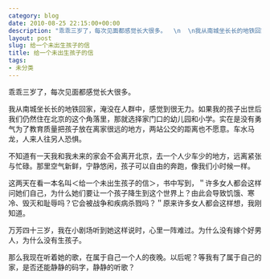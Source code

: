 ```yaml
---
category: blog
date: 2010-08-25 22:15:00+00:00
description: "乖乖三岁了，每次见面都感觉长大很多。  \n  \n我从南城坐长长的地铁回家，淹没在"
layout: post
slug: 给一个未出生孩子的信
title: 给一个未出生孩子的信
tags:
- 未分类
---
```


乖乖三岁了，每次见面都感觉长大很多。  
  
我从南城坐长长的地铁回家，淹没在人群中，感觉到很无力。如果我的孩子出世后我们仍然住在北京的这个角落里，那就选择家门口的幼儿园和小学。实在是没有勇气为了教育质量把孩子放在离家很远的地方，两站公交的距离也不愿意。车水马龙，人来人往另人恐惧。  
  
不知道有一天我和我未来的家会不会离开北京，去一个人少车少的地方，远离紧张与忙碌。那里空气新鲜，宁静悠闲，孩子可以自由的奔跑，像我们小时候一样。  
  
这两天在看一本名叫＜给一个未出生孩子的信＞，书中写到，＂许多女人都会这样问她们自己，为什么她们要让一个孩子降生到这个世界上？由此会导致饥饿、寒冷、毁灭和耻辱吗？它会被战争和疾病杀戮吗？＂原来许多女人都会这样想，我刚知道。  
  
万芳四十三岁，我在小剧场听到她这样说时，心里一阵难过。为什么没有嫁个好男人，为什么没有生孩子。  
  
那么我现在听着她的歌，在属于自己一个人的夜晚。以后呢？等我有了属于自己的家，是否还能静静的码字，静静的听歌？
